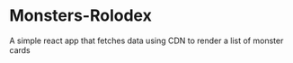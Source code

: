 # Monsters-Rolodex
A simple react app that fetches data using CDN to render a list of monster cards
